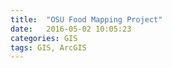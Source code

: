 ```yaml
---
title:  "OSU Food Mapping Project"
date:   2016-05-02 10:05:23
categories: GIS
tags: GIS, ArcGIS
---
```

